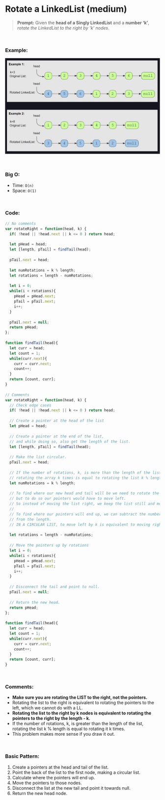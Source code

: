 # Rotate a LinkedList (medium)

> **Prompt:** Given the **head of a Singly LinkedList** and a **number ‘k’**, *rotate the LinkedList to the right by ‘k’ nodes*.

<br>

### **Example:**

![Rotate](../resources/Rotate_LL.JPG)

<br>

### **Big O:**
  - Time: `O(n)`
  - Space: `O(1)`

<br>

### **Code:**

```js
// No comments
var rotateRight = function(head, k) {
  if( !head || !head.next || k <= 0 ) return head;

  let pHead = head;
  let [length, pTail] = findTail(head);

  pTail.next = head;
  
  let numRotations = k % length;
  let rotations = length - numRotations;

  let i = 0;
  while(i < rotations){
    pHead = pHead.next;
    pTail = pTail.next;
    i++;
  }

  pTail.next = null;
  return pHead;
};

function findTail(head){
  let curr = head;
  let count = 1;
  while(curr.next){
    curr = curr.next;
    count++;
  }
  return [count, curr];
}

// Comments
var rotateRight = function(head, k) {
  // Check edge cases
  if( !head || !head.next || k <= 0 ) return head;

  // Create a pointer at the head of the list
  let pHead = head;

  // Create a pointer at the end of the list, 
  // and while doing so, also get the length of the list.
  let [length, pTail] = findTail(head);

  // Make the list circular.
  pTail.next = head;
  
  // If the number of rotations, k, is more than the length of the list, 
  // rotating the array k times is equal to rotating the list k % length times.
  let numRotations = k % length;

  // To find where our new head and tail will be we need to rotate the list right,
  // but to do so our pointers would have to move left.
  // So instead of moving the list right, we keep the list still and move the pointers right.
  //
  // To find where our pointers will end up, we can subtract the number of rotations
  // from the length.
  // IN A CIRCULAR LIST, to move left by k is equivalent to moving right by length - k.

  let rotations = length - numRotations;

  // Move the pointers up by rotations
  let i = 0;
  while(i < rotations){
    pHead = pHead.next;
    pTail = pTail.next;
    i++;
  }

  // Disconnect the tail and point to null.
  pTail.next = null;

  // Return the new head.
  return pHead;
};

function findTail(head){
  let curr = head;
  let count = 1;
  while(curr.next){
    curr = curr.next;
    count++;
  }
  return [count, curr];
}
```
<br>

### **Comments:**
  - **Make sure you are rotating the LIST to the right, not the pointers.**
  - Rotating the list to the right is equivalent to rotating the pointers to the left, which we cannot do with a LL.
  - **Rotating the list to the right by k nodes is equivalent to rotating the pointers to the right by the length - k.**
  - If the number of rotations, k, is greater than the length of the list, rotating the list k % length is equal to rotating it k times.
  - This problem makes more sense if you draw it out.


<br>

### **Basic Pattern:**
  1. Create a pointers at the head and tail of the list.
  2. Point the back of the list to the first node, making a circular list.
  3. Calculate where the pointers will end up.
  4. Move the pointers to those nodes.
  5. Disconnect the list at the new tail and point it towards null.
  6. Return the new head node.